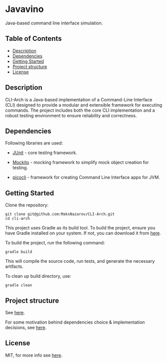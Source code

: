 # Javavino

Java-based command line interface simulation.

## Table of Contents
- [Description](#description)
- [Dependencies](#dependencies)
- [Getting Started](#getting-started)
- [Project structure](#project-structure)
- [License](#license)

## Description

CLI-Arch is a Java-based implementation of a Command-Line Interface (CLI) designed to provide a modular and extensible framework for executing commands. The project includes both the core CLI implementation and a robust testing environment to ensure reliability and correctness.

## Dependencies
Following libraries are used:
- [JUnit](https://junit.org/junit5/) - core testing framework.

- [Mockito](https://site.mockito.org/) - mocking framework to simplify mock object creation for testing.

- [picocli](https://picocli.info/) - framework for creating Command Line Interface apps for JVM.

## Getting Started
Clone the repository:

```
git clone git@github.com:MaksNazarov/CLI-Arch.git
cd cli-arch
```

This project uses Gradle as its build tool. To build the project, ensure you have Gradle installed on your system. If not, you can download it from [here](https://gradle.org/install/).

To build the project, run the following command:
```
gradle build
```
This will compile the source code, run tests, and generate the necessary artifacts.

To clean up build directory, use:

```
gradle clean
```

## Project structure

See [here](docs/Project_structure.md).

For some motivation behind dependencies choice & implementation decisions, see [here](docs/WhyWeDidThis.md).

## License

MIT, for more info see [here](LICENSE).